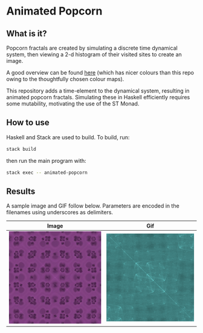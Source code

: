 # Animated Popcorn

## What is it?
Popcorn fractals are created by simulating a discrete time dynamical system,
then viewing a 2-d histogram of their visited sites to create an image.

A good overview can be found [here](http://paulbourke.net/fractals/popcorn/)
(which has nicer colours than this repo owing to the thoughtfully chosen colour
maps).

This repository adds a time-element to the dynamical system, resulting in
animated popcorn fractals. Simulating these in Haskell efficiently requires some
mutability, motivating the use of the ST Monad.

## How to use
Haskell and Stack are used to build. To build, run:
```bash
stack build
```
then run the main program with:
```bash
stack exec -- animated-popcorn
```

## Results
A sample image and GIF follow below. Parameters are encoded in the filenames
using underscores as delimiters.

Image | Gif 
------------ | --------
![image](image_15e-2_512_256_(255,128,255).jpg "Static Image")|![gif](gif_1e-2_1.1_256_256_(128,255,255)_upsampled.gif "GIF output")
